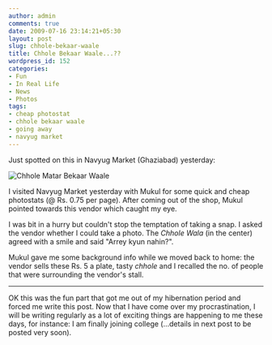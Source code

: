 ```yaml
---
author: admin
comments: true
date: 2009-07-16 23:14:21+05:30
layout: post
slug: chhole-bekaar-waale
title: Chhole Bekaar Waale...??
wordpress_id: 152
categories:
- Fun
- In Real Life
- News
- Photos
tags:
- cheap photostat
- chhole bekaar waale
- going away
- navyug market
---
```


Just spotted on this in Navyug Market (Ghaziabad) yesterday:

![Chhole Matar Bekaar Waale](http://www.techglider.in/kartik/blog/wp-content/uploads/2009/07/200907162393.resized.jpg)

I visited Navyug Market yesterday with Mukul for some quick and cheap photostats (@ Rs. 0.75 per page). After coming out of the shop, Mukul pointed towards this vendor which caught my eye.

I was bit in a hurry but couldn't stop the temptation of taking a snap. I asked the vendor whether I could take a photo. The _Chhole Wala_ (in the center) agreed with a smile and said "Arrey kyun nahin?".

Mukul gave me some background info while we moved back to home: the vendor sells these Rs. 5 a plate, tasty _chhole_ and I recalled the no. of people that were surrounding the vendor's stall.

---

OK this was the fun part that got me out of my hibernation period and forced me write this post. Now that I have come over my procrastination, I will be writing regularly as a lot of exciting things are happening to me these days, for instance: I am finally joining college (...details in next post to be posted very soon).
